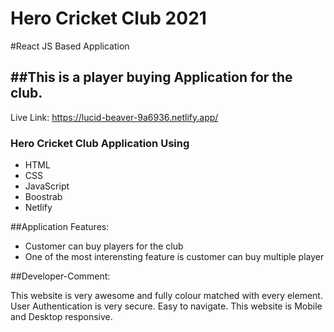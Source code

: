 # Hero Cricket Club 2021


#React JS Based Application

## ##This is a player buying Application for the club.


Live Link: https://lucid-beaver-9a6936.netlify.app/

### Hero Cricket Club Application Using
<ul>
  <li>HTML</li>
  <li>CSS</li>
  <li>JavaScript </li>
  <li>Boostrab</li>
  <li>Netlify</li>
</ul>

##Application Features:
<ul>
  <li>Customer can buy players for the club </li>
  <li>One of the most interensting feature is customer can buy multiple player</li>
</ul>
##Developer-Comment:
<p>This website is very awesome and fully colour matched with every element. User Authentication is very secure. Easy to navigate. This website is Mobile and Desktop responsive.</p>
